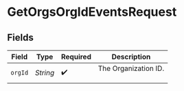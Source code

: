 # GetOrgsOrgIdEventsRequest


## Fields

| Field                  | Type                   | Required               | Description            |
| ---------------------- | ---------------------- | ---------------------- | ---------------------- |
| `orgId`                | *String*               | :heavy_check_mark:     | The Organization ID.<br/><br/> |
